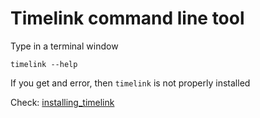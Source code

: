 # Timelink command line tool

Type in a terminal window

```shell
timelink --help
```

If you get and error, then `timelink` is not properly installed

Check: [installing_timelink](installing_timelink.md)
